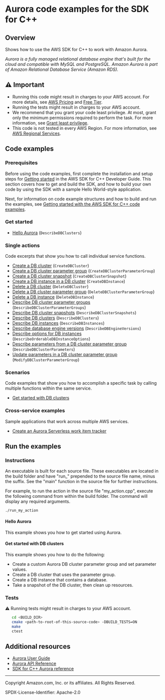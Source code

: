# Aurora code examples for the SDK for C++

## Overview

Shows how to use the AWS SDK for C++ to work with Amazon Aurora.

<!--custom.overview.start-->
<!--custom.overview.end-->

_Aurora is a fully managed relational database engine that's built for the cloud and compatible with MySQL and PostgreSQL. Amazon Aurora is part of Amazon Relational Database Service (Amazon RDS)._

## ⚠ Important

* Running this code might result in charges to your AWS account. For more details, see [AWS Pricing](https://aws.amazon.com/pricing/) and [Free Tier](https://aws.amazon.com/free/).
* Running the tests might result in charges to your AWS account.
* We recommend that you grant your code least privilege. At most, grant only the minimum permissions required to perform the task. For more information, see [Grant least privilege](https://docs.aws.amazon.com/IAM/latest/UserGuide/best-practices.html#grant-least-privilege).
* This code is not tested in every AWS Region. For more information, see [AWS Regional Services](https://aws.amazon.com/about-aws/global-infrastructure/regional-product-services).

<!--custom.important.start-->
<!--custom.important.end-->

## Code examples

### Prerequisites



Before using the code examples, first complete the installation and setup steps
for [Getting started](https://docs.aws.amazon.com/sdk-for-cpp/v1/developer-guide/getting-started.html) in the AWS SDK for
C++ Developer Guide.
This section covers how to get and build the SDK, and how to build your own code by using the SDK with a
sample Hello World-style application.

Next, for information on code example structures and how to build and run the examples, see [Getting started with the AWS SDK for C++ code examples](https://docs.aws.amazon.com/sdk-for-cpp/v1/developer-guide/getting-started-code-examples.html).


<!--custom.prerequisites.start-->
<!--custom.prerequisites.end-->

### Get started

- [Hello Aurora](hello_aurora/CMakeLists.txt#L4) (`DescribeDBClusters`)


### Single actions

Code excerpts that show you how to call individual service functions.

- [Create a DB cluster](getting_started_with_db_clusters.cpp#L499) (`CreateDBCluster`)
- [Create a DB cluster parameter group](getting_started_with_db_clusters.cpp#L335) (`CreateDBClusterParameterGroup`)
- [Create a DB cluster snapshot](getting_started_with_db_clusters.cpp#L663) (`CreateDBClusterSnapshot`)
- [Create a DB instance in a DB cluster](getting_started_with_db_clusters.cpp#L590) (`CreateDBInstance`)
- [Delete a DB cluster](getting_started_with_db_clusters.cpp#L1033) (`DeleteDBCluster`)
- [Delete a DB cluster parameter group](getting_started_with_db_clusters.cpp#L1103) (`DeleteDBClusterParameterGroup`)
- [Delete a DB instance](getting_started_with_db_clusters.cpp#L1003) (`DeleteDBInstance`)
- [Describe DB cluster parameter groups](getting_started_with_db_clusters.cpp#L297) (`DescribeDBClusterParameterGroups`)
- [Describe DB cluster snapshots](getting_started_with_db_clusters.cpp#L703) (`DescribeDBClusterSnapshots`)
- [Describe DB clusters](getting_started_with_db_clusters.cpp#L748) (`DescribeDBClusters`)
- [Describe DB instances](getting_started_with_db_clusters.cpp#L885) (`DescribeDBInstances`)
- [Describe database engine versions](getting_started_with_db_clusters.cpp#L847) (`DescribeDBEngineVersions`)
- [Describe options for DB instances](getting_started_with_db_clusters.cpp#L925) (`DescribeOrderableDBInstanceOptions`)
- [Describe parameters from a DB cluster parameter group](getting_started_with_db_clusters.cpp#L788) (`DescribeDBClusterParameters`)
- [Update parameters in a DB cluster parameter group](getting_started_with_db_clusters.cpp#L404) (`ModifyDBClusterParameterGroup`)

### Scenarios

Code examples that show you how to accomplish a specific task by calling multiple
functions within the same service.

- [Get started with DB clusters](getting_started_with_db_clusters.cpp)

### Cross-service examples

Sample applications that work across multiple AWS services.

- [Create an Aurora Serverless work item tracker](../../example_code/cross-service/serverless-aurora)


<!--custom.examples.start-->
<!--custom.examples.end-->

## Run the examples

### Instructions

An executable is built for each source file. These executables are located in the build folder and have
"run_" prepended to the source file name, minus the suffix. See the "main" function in the source file for further instructions.

For example, to run the action in the source file "my_action.cpp", execute the following command from within the build folder. The command
will display any required arguments.

```
./run_my_action
```

<!--custom.instructions.start-->
<!--custom.instructions.end-->

#### Hello Aurora

This example shows you how to get started using Aurora.



#### Get started with DB clusters

This example shows you how to do the following:

- Create a custom Aurora DB cluster parameter group and set parameter values.
- Create a DB cluster that uses the parameter group.
- Create a DB instance that contains a database.
- Take a snapshot of the DB cluster, then clean up resources.

<!--custom.scenario_prereqs.aurora_Scenario_GetStartedClusters.start-->
<!--custom.scenario_prereqs.aurora_Scenario_GetStartedClusters.end-->


<!--custom.scenarios.aurora_Scenario_GetStartedClusters.start-->
<!--custom.scenarios.aurora_Scenario_GetStartedClusters.end-->

### Tests

⚠ Running tests might result in charges to your AWS account.



```sh
   cd <BUILD_DIR>
   cmake <path-to-root-of-this-source-code> -DBUILD_TESTS=ON
   make
   ctest
```


<!--custom.tests.start-->
<!--custom.tests.end-->

## Additional resources

- [Aurora User Guide](https://docs.aws.amazon.com/AmazonRDS/latest/AuroraUserGuide/CHAP_AuroraOverview.html)
- [Aurora API Reference](https://docs.aws.amazon.com/AmazonRDS/latest/APIReference/Welcome.html)
- [SDK for C++ Aurora reference](https://sdk.amazonaws.com/cpp/api/LATEST/aws-cpp-sdk-rds/html/annotated.html)

<!--custom.resources.start-->
<!--custom.resources.end-->

---

Copyright Amazon.com, Inc. or its affiliates. All Rights Reserved.

SPDX-License-Identifier: Apache-2.0